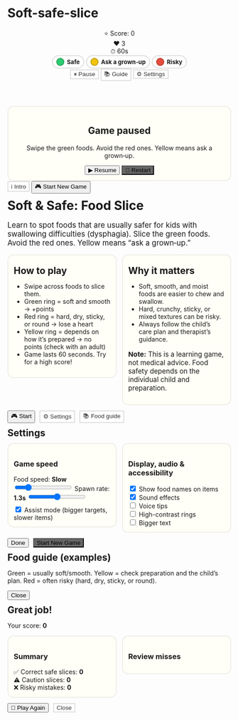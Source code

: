 # Soft-safe-slice
<!DOCTYPE html>
<html lang="en">
<head>
<meta charset="utf-8" />
<meta name="viewport" content="width=device-width,initial-scale=1,viewport-fit=cover" />
<title>Soft & Safe: Food Slice</title>
<style>
  :root{
    --bg: #fff6b3;           /* calm yellow background */
    --ui: #222;
    --safe: #2ecc71;         /* green */
    --caution: #f1c40f;      /* yellow */
    --avoid: #e74c3c;        /* red */
    --panel: #ffffffcc;
    --btn: #1f7aec;
    --btn-dark: #1452a6;
    --outline: #333;
    --shadow: 0 8px 24px rgba(0,0,0,0.15);
  }

  html, body {
    margin: 0;
    height: 100%;
    background: var(--bg);
    color: var(--ui);
    font-family: system-ui, -apple-system, Segoe UI, Roboto, Helvetica, Arial, "Apple Color Emoji", "Segoe UI Emoji", "Noto Color Emoji", sans-serif;
    overscroll-behavior: none;
    touch-action: none; /* help swipes inside canvas */
  }

  /* Layout */
  .app {
    display: grid;
    grid-template-rows: auto 1fr auto;
    min-height: 100dvh;
  }

  header {
    position: sticky;
    top: 0;
    z-index: 5;
    background: linear-gradient(180deg, rgba(255,255,255,0.9), rgba(255,255,255,0.6), transparent);
    backdrop-filter: blur(6px);
    padding: 10px 12px;
  }

  .topbar {
    display: flex;
    align-items: center;
    gap: 10px;
    flex-wrap: wrap;
    justify-content: space-between;
  }

  .group {
    display: inline-flex;
    align-items: center;
    gap: 12px;
    flex-wrap: wrap;
  }

  .pill {
    background: var(--panel);
    border: 2px solid #0002;
    border-radius: 999px;
    padding: 6px 12px;
    box-shadow: var(--shadow);
    display: inline-flex;
    align-items: center;
    gap: 8px;
    font-weight: 700;
  }

  .legend {
    display: inline-flex;
    align-items: center;
    gap: 10px;
    flex-wrap: wrap;
  }
  .legend .tag {
    display: inline-flex;
    align-items: center;
    gap: 6px;
    padding: 4px 8px;
    border-radius: 999px;
    border: 2px solid #0002;
    background: #fff;
    font-size: 13px;
    font-weight: 700;
  }
  .dot { width: 14px; height: 14px; border-radius: 50%; display: inline-block; border: 2px solid #0003; }
  .dot.safe { background: var(--safe); }
  .dot.caution { background: var(--caution); }
  .dot.avoid { background: var(--avoid); }

  .controls {
    display: inline-flex;
    align-items: center;
    gap: 8px;
    flex-wrap: wrap;
  }

  button, .btn {
    appearance: none;
    border: none;
    border-radius: 12px;
    padding: 10px 14px;
    font-size: 16px;
    font-weight: 800;
    color: #fff;
    background: var(--btn);
    box-shadow: var(--shadow);
    cursor: pointer;
    transition: transform .05s ease, background .2s ease;
  }
  button:active { transform: translateY(1px) scale(0.99); }
  .btn.secondary {
    background: #666;
  }
  .btn.ghost {
    background: #fff;
    color: #333;
    border: 2px solid #0002;
  }

  /* Canvas area */
  #stage-wrap {
    position: relative;
    width: 100%;
    height: calc(100dvh - 140px);
    min-height: 400px;
    max-height: 1000px;
    display: grid;
    grid-template-rows: 1fr;
    place-items: stretch;
    overflow: hidden;
  }

  canvas {
    width: 100%;
    height: 100%;
    background:
      radial-gradient(circle at 20% 10%, #fff9d4 0%, transparent 60%),
      radial-gradient(circle at 85% 15%, #fff4a3 0%, transparent 50%),
      linear-gradient(180deg, #fff9cc, #fff3a8 45%, #ffef8a 100%);
    border-top: 2px solid #0001;
    border-bottom: 2px solid #0001;
    touch-action: none;
  }

  footer {
    padding: 10px 12px 16px;
    display: flex;
    justify-content: center;
    gap: 10px;
    flex-wrap: wrap;
  }

  /* Modals */
  .modal-backdrop {
    position: fixed; inset: 0;
    background: rgba(0,0,0,0.35);
    display: none;
    align-items: center;
    justify-content: center;
    z-index: 50;
    padding: 16px;
  }
  .modal-backdrop.show { display: flex; }

  .modal {
    width: min(900px, 100%);
    max-height: 88dvh;
    overflow: auto;
    background: #fff;
    border-radius: 16px;
    box-shadow: 0 24px 60px rgba(0,0,0,0.35);
    padding: 18px;
  }
  .modal h1, .modal h2 { margin: 10px 0; }
  .modal .actions {
    display: flex; gap: 10px; flex-wrap: wrap; margin-top: 12px;
  }
  .grid {
    display: grid;
    grid-template-columns: repeat( auto-fit, minmax(230px, 1fr) );
    gap: 12px;
    align-items: start;
  }
  .card {
    background: #fffef7;
    border: 2px solid #0001;
    border-radius: 14px;
    padding: 12px;
  }

  .food-list {
    display: grid;
    grid-template-columns: repeat( auto-fit, minmax(220px, 1fr) );
    gap: 8px;
  }
  .food-item {
    display: grid;
    grid-template-columns: auto 1fr auto;
    align-items: center;
    gap: 8px;
    padding: 8px 10px;
    border-radius: 12px;
    border: 2px solid #0001;
    background: #fff;
  }
  .food-item .emoji {
    font-size: 28px;
    line-height: 1;
  }
  .badge {
    padding: 2px 8px;
    border-radius: 999px;
    font-weight: 800;
    font-size: 12px;
    border: 2px solid #0002;
  }
  .badge.safe { background: #e9f9f0; color: #126e3a; border-color: #c8eed9; }
  .badge.caution { background: #fff7d6; color: #856a00; border-color: #fde59a; }
  .badge.avoid { background: #ffe8e7; color: #7a1414; border-color: #f8c1bd; }

  .hr {
    height: 2px; background: #0001; border-radius: 2px; margin: 8px 0 12px;
  }

  .toast {
    position: absolute;
    left: 50%; top: 12px;
    transform: translateX(-50%);
    background: #000c;
    color: #fff;
    padding: 8px 12px;
    border-radius: 999px;
    font-weight: 700;
    font-size: 14px;
    opacity: 0; pointer-events: none;
    transition: opacity .25s ease, transform .25s ease;
    z-index: 4;
  }
  .toast.show { opacity: 1; transform: translateX(-50%) translateY(4px); }

  /* Floating text feedback */
  .float {
    position: absolute;
    font-weight: 900;
    pointer-events: none;
    text-shadow: 0 2px 4px rgba(0,0,0,0.25);
    z-index: 3;
  }

  /* Pause overlay */
  .overlay {
    position: absolute; inset: 0;
    display: none;
    align-items: center; justify-content: center;
    background: rgba(255,255,255,0.6);
    backdrop-filter: blur(3px);
    z-index: 3;
  }
  .overlay.show { display: flex; }

  /* Responsive tweaks */
  @media (max-width: 480px) {
    .pill { font-size: 14px; padding: 6px 10px; }
    .controls button { padding: 8px 10px; font-size: 14px; }
    .legend .tag { font-size: 12px; }
  }
</style>
</head>
<body>
<div class="app" role="application" aria-label="Soft and Safe Food Slice game">
  <header>
    <div class="topbar">
      <div class="group">
        <div class="pill" id="scorePill" aria-live="polite">⭐ Score: <span id="score">0</span></div>
        <div class="pill" id="livesPill" aria-live="polite">❤️ <span id="lives">3</span></div>
        <div class="pill" id="timePill" aria-live="polite">⏱ <span id="time">60</span>s</div>
      </div>
      <div class="legend" aria-label="Legend">
        <span class="tag"><span class="dot safe"></span> Safe</span>
        <span class="tag"><span class="dot caution"></span> Ask a grown‑up</span>
        <span class="tag"><span class="dot avoid"></span> Risky</span>
      </div>
      <div class="controls">
        <button id="btnPause" class="btn ghost" aria-pressed="false" title="Pause/Resume">⏸ Pause</button>
        <button id="btnGuide" class="btn ghost" title="Food guide">📚 Guide</button>
        <button id="btnSettings" class="btn ghost" title="Settings">⚙️ Settings</button>
      </div>
    </div>
  </header>

  <div id="stage-wrap">
    <canvas id="gameCanvas" aria-label="Game area"></canvas>
    <div id="pauseOverlay" class="overlay">
      <div class="card" style="max-width: 520px; text-align:center;">
        <h2>Game paused</h2>
        <p>Swipe the green foods. Avoid the red ones. Yellow means ask a grown‑up.</p>
        <div class="actions" style="justify-content:center;">
          <button id="btnResume">▶ Resume</button>
          <button id="btnRestart" class="btn secondary">🔁 Restart</button>
        </div>
      </div>
    </div>
    <div id="toast" class="toast" role="status"></div>
  </div>

  <footer>
    <button id="btnIntro" class="btn ghost">ℹ️ Intro</button>
    <button id="btnStart">🎮 Start New Game</button>
  </footer>
</div>

<!-- Intro Modal -->
<div id="introModal" class="modal-backdrop show" role="dialog" aria-modal="true" aria-labelledby="introTitle">
  <div class="modal">
    <h1 id="introTitle">Soft & Safe: Food Slice</h1>
    <p style="font-size: 1.05rem;">
      Learn to spot foods that are usually safer for kids with swallowing difficulties (dysphagia).
      Slice the green foods. Avoid the red ones. Yellow means “ask a grown‑up.”
    </p>
    <div class="grid">
      <div class="card">
        <h2>How to play</h2>
        <ul>
          <li>Swipe across foods to slice them.</li>
          <li>Green ring = soft and smooth → +points</li>
          <li>Red ring = hard, dry, sticky, or round → lose a heart</li>
          <li>Yellow ring = depends on how it’s prepared → no points (check with an adult)</li>
          <li>Game lasts 60 seconds. Try for a high score!</li>
        </ul>
      </div>
      <div class="card">
        <h2>Why it matters</h2>
        <ul>
          <li>Soft, smooth, and moist foods are easier to chew and swallow.</li>
          <li>Hard, crunchy, sticky, or mixed textures can be risky.</li>
          <li>Always follow the child’s care plan and therapist’s guidance.</li>
        </ul>
        <p style="font-size:.95rem;"><strong>Note:</strong> This is a learning game, not medical advice. Food safety depends on the individual child and preparation.</p>
      </div>
    </div>
    <div class="hr"></div>
    <div class="actions">
      <button id="introStart">🎮 Start</button>
      <button id="openSettings" class="btn ghost">⚙️ Settings</button>
      <button id="openGuide" class="btn ghost">📚 Food guide</button>
    </div>
  </div>
</div>

<!-- Settings Modal -->
<div id="settingsModal" class="modal-backdrop" role="dialog" aria-modal="true" aria-labelledby="settingsTitle">
  <div class="modal">
    <h2 id="settingsTitle">Settings</h2>
    <div class="grid">
      <div class="card">
        <h3>Game speed</h3>
        <label>Food speed: <strong id="speedVal">Slow</strong></label>
        <input id="speedSlider" type="range" min="0.5" max="1.5" step="0.05" value="0.7" />
        <label>Spawn rate: <strong id="spawnVal">1.3s</strong></label>
        <input id="spawnSlider" type="range" min="600" max="2000" step="50" value="1300" />
        <div style="margin-top:8px;">
          <label><input type="checkbox" id="assistMode" checked /> Assist mode (bigger targets, slower items)</label>
        </div>
      </div>
      <div class="card">
        <h3>Display, audio & accessibility</h3>
        <div><label><input type="checkbox" id="showLabels" checked /> Show food names on items</label></div>
        <div><label><input type="checkbox" id="soundOn" checked /> Sound effects</label></div>
        <div><label><input type="checkbox" id="voiceOn" /> Voice tips</label></div>
        <div><label><input type="checkbox" id="highContrast" /> High-contrast rings</label></div>
        <div><label><input type="checkbox" id="bigText" /> Bigger text</label></div>
      </div>
    </div>
    <div class="actions">
      <button id="settingsClose">Done</button>
      <button id="settingsStart" class="btn secondary">Start New Game</button>
    </div>
  </div>
</div>

<!-- Guide Modal -->
<div id="guideModal" class="modal-backdrop" role="dialog" aria-modal="true" aria-labelledby="guideTitle">
  <div class="modal">
    <h2 id="guideTitle">Food guide (examples)</h2>
    <p>Green = usually soft/smooth. Yellow = check preparation and the child’s plan. Red = often risky (hard, dry, sticky, or round).</p>
    <div class="food-list" id="foodList"></div>
    <div class="actions">
      <button id="guideClose">Close</button>
    </div>
  </div>
</div>

<!-- Game Over Modal -->
<div id="overModal" class="modal-backdrop" role="dialog" aria-modal="true" aria-labelledby="overTitle">
  <div class="modal">
    <h2 id="overTitle">Great job!</h2>
    <p>Your score: <strong id="finalScore">0</strong></p>
    <div class="grid">
      <div class="card">
        <h3>Summary</h3>
        <div>✅ Correct safe slices: <strong id="sumSafe">0</strong></div>
        <div>⚠️ Caution slices: <strong id="sumCaution">0</strong></div>
        <div>❌ Risky mistakes: <strong id="sumAvoid">0</strong></div>
      </div>
      <div class="card">
        <h3>Review misses</h3>
        <div id="reviewList" class="food-list"></div>
      </div>
    </div>
    <div class="actions">
      <button id="overRestart">🔁 Play Again</button>
      <button id="overClose" class="btn ghost">Close</button>
    </div>
  </div>
</div>

<script>
(function(){
  // -----------------------------
  // Data: Foods and categories
  // -----------------------------
  const FOODS = [
    // Safe (usually soft/smooth)
    {emoji:"🍌", name:"Banana (mashed)", cat:"safe", note:"Soft and smooth"},
    {emoji:"🥣", name:"Oatmeal / porridge", cat:"safe", note:"Soft, moist, cohesive"},
    {emoji:"🍮", name:"Pudding / custard", cat:"safe", note:"Smooth, no chunks"},
    {emoji:"🥑", name:"Avocado (mashed)", cat:"safe", note:"Soft and creamy"},
    {emoji:"🍠", name:"Mashed sweet potato", cat:"safe", note:"Soft and moist"},
    {emoji:"🍳", name:"Scrambled eggs (moist)", cat:"safe", note:"Soft, easy to chew"},
    {emoji:"🍎", name:"Applesauce", cat:"safe", note:"Smooth purée"},
    {emoji:"🥣", name:"Yogurt (smooth)", cat:"safe", note:"No chunks or seeds"},
    {emoji:"🥔", name:"Mashed potatoes", cat:"safe", note:"Smooth, with gravy"},
    {emoji:"🍲", name:"Pureed vegetable soup", cat:"safe", note:"Smooth, no chunks"},
    {emoji:"🍐", name:"Pear (ripe, mashed)", cat:"safe", note:"Very soft"},

    // Caution (depends on prep/plan)
    {emoji:"🍜", name:"Noodles (soft, cut small)", cat:"caution", note:"Can be long/slippery"},
    {emoji:"🍞", name:"Bread (small, moist bites)", cat:"caution", note:"Can be sticky/dry"},
    {emoji:"🍙", name:"Rice", cat:"caution", note:"Can scatter, be dry"},
    {emoji:"🍑", name:"Peach (peeled, diced)", cat:"caution", note:"Soft, but pieces"},
    {emoji:"🧀", name:"Cheese (small soft pieces)", cat:"caution", note:"Can be sticky if dry"},
    {emoji:"🍇", name:"Grapes (must be cut)", cat:"caution", note:"Whole grapes are risky"},
    {emoji:"🥞", name:"Pancakes (moist, cut small)", cat:"caution", note:"Add sauce/syrup"},
    {emoji:"🧇", name:"Waffles (moist, cut small)", cat:"caution", note:"Crispy bits can be dry"},
    {emoji:"🌯", name:"Soft wrap / tortilla (small pieces)", cat:"caution", note:"Can be chewy/sticky"},
    {emoji:"🍈", name:"Melon (peeled, diced)", cat:"caution", note:"Juicy but slippery"},
    {emoji:"🍓", name:"Strawberries (mashed)", cat:"caution", note:"Seeds and skins"},
    {emoji:"🍚", name:"Sticky rice with sauce", cat:"caution", note:"Can clump"},
    {emoji:"🍲", name:"Vegetables (very soft, diced)", cat:"caution", note:"Check softness"},

    // Avoid (often risky: hard/dry/sticky/round)
    {emoji:"🥕", name:"Carrot (raw)", cat:"avoid", note:"Hard and crunchy"},
    {emoji:"🍿", name:"Popcorn", cat:"avoid", note:"Dry bits can scatter"},
    {emoji:"🥜", name:"Nuts / peanuts", cat:"avoid", note:"Small and hard"},
    {emoji:"🍬", name:"Hard/gummy candy", cat:"avoid", note:"Sticky or hard"},
    {emoji:"🌭", name:"Hot dog (whole)", cat:"avoid", note:"Round and slippery"},
    {emoji:"🍏", name:"Apple (raw)", cat:"avoid", note:"Hard slices"},
    {emoji:"🥨", name:"Pretzel", cat:"avoid", note:"Dry and hard"},
    {emoji:"🍟", name:"Fries (dry)", cat:"avoid", note:"Dry pieces"},
    {emoji:"🍘", name:"Crackers (hard)", cat:"avoid", note:"Dry, crumbly"},
    {emoji:"🥬", name:"Celery (raw)", cat:"avoid", note:"Fibrous strings"},
    {emoji:"🍅", name:"Cherry tomato (whole)", cat:"avoid", note:"Round, can slip"},
    {emoji:"🍡", name:"Sticky rice cake", cat:"avoid", note:"Very sticky"},
    {emoji:"🥩", name:"Tough steak chunks", cat:"avoid", note:"Hard to chew"},
    {emoji:"🌮", name:"Hard taco shell", cat:"avoid", note:"Sharp, brittle"},
    {emoji:"🍭", name:"Lollipop", cat:"avoid", note:"Hard, choking risk"}
  ];

  // Build guide list
  const foodListEl = document.getElementById('foodList');
  function renderFoodGuide(list, intoEl){
    intoEl.innerHTML = "";
    list.forEach(f=>{
      const item = document.createElement('div');
      item.className = 'food-item';
      const badgeClass = f.cat;
      item.innerHTML = `
        <div class="emoji" aria-hidden="true">${f.emoji}</div>
        <div>
          <div style="font-weight:800">${f.name}</div>
          <div style="font-size:12px;opacity:.8">${f.note}</div>
        </div>
        <div class="badge ${badgeClass}">${f.cat === 'safe' ? 'SAFE' : f.cat === 'caution' ? 'ASK' : 'RISKY'}</div>
      `;
      intoEl.appendChild(item);
    });
  }
  renderFoodGuide(FOODS, foodListEl);

  // -----------------------------
  // State and settings
  // -----------------------------
  const state = {
    running: false,
    paused: false,
    timeLeft: 60,
    score: 0,
    lives: 3,
    stats: { safe:0, caution:0, avoid:0 },
    mistakes: [], // list of mistaken items
    dpr: Math.max(1, Math.min(2, window.devicePixelRatio || 1)),

    // Settings
    speedFactor: 0.7,   // slower by default
    spawnInterval: 1300,
    assistMode: true,
    showLabels: true,
    soundOn: true,
    voiceOn: false,
    highContrast: false,
    bigText: false,

    // Spawn probabilities
    spawnWeights: { safe: 0.55, caution: 0.2, avoid: 0.25 }
  };

  // -----------------------------
  // UI elements
  // -----------------------------
  const scoreEl = document.getElementById('score');
  const livesEl = document.getElementById('lives');
  const timeEl = document.getElementById('time');

  const btnStart = document.getElementById('btnStart');
  const btnPause = document.getElementById('btnPause');
  const btnResume = document.getElementById('btnResume');
  const btnRestart = document.getElementById('btnRestart');
  const btnIntro = document.getElementById('btnIntro');

  const introModal = document.getElementById('introModal');
  const introStart = document.getElementById('introStart');
  const openSettings = document.getElementById('openSettings');
  const openGuide = document.getElementById('openGuide');

  const settingsModal = document.getElementById('settingsModal');
  const settingsClose = document.getElementById('settingsClose');
  const settingsStart = document.getElementById('settingsStart');
  const speedSlider = document.getElementById('speedSlider');
  const spawnSlider = document.getElementById('spawnSlider');
  const speedVal = document.getElementById('speedVal');
  const spawnVal = document.getElementById('spawnVal');
  const assistMode = document.getElementById('assistMode');
  const showLabels = document.getElementById('showLabels');
  const soundOn = document.getElementById('soundOn');
  const voiceOn = document.getElementById('voiceOn');
  const highContrast = document.getElementById('highContrast');
  const bigText = document.getElementById('bigText');

  const guideModal = document.getElementById('guideModal');
  const guideClose = document.getElementById('guideClose');
  const btnGuide = document.getElementById('btnGuide');

  const overModal = document.getElementById('overModal');
  const overRestart = document.getElementById('overRestart');
  const overClose = document.getElementById('overClose');
  const finalScore = document.getElementById('finalScore');
  const sumSafe = document.getElementById('sumSafe');
  const sumCaution = document.getElementById('sumCaution');
  const sumAvoid = document.getElementById('sumAvoid');
  const reviewList = document.getElementById('reviewList');

  const pauseOverlay = document.getElementById('pauseOverlay');
  const toastEl = document.getElementById('toast');

  const canvas = document.getElementById('gameCanvas');
  const stageWrap = document.getElementById('stage-wrap');
  const ctx = canvas.getContext('2d');

  // -----------------------------
  // Audio (WebAudio beeps)
  // -----------------------------
  let audioCtx = null;
  function ensureAudio() {
    if (!audioCtx) {
      try { audioCtx = new (window.AudioContext || window.webkitAudioContext)(); }
      catch { audioCtx = null; }
    }
  }

  function playTone(freq=440, dur=0.12, type='sine', gain=0.12) {
    if (!state.soundOn || !audioCtx) return;
    const t = audioCtx.currentTime;
    const o = audioCtx.createOscillator();
    const g = audioCtx.createGain();
    o.type = type;
    o.frequency.value = freq;
    g.gain.setValueAtTime(0.0001, t);
    g.gain.exponentialRampToValueAtTime(gain, t + 0.01);
    g.gain.exponentialRampToValueAtTime(0.0001, t + dur);
    o.connect(g).connect(audioCtx.destination);
    o.start(t);
    o.stop(t + dur + 0.02);
  }

  function successSound() { playTone(660, 0.08, 'sine', 0.15); setTimeout(()=>playTone(880, 0.08, 'sine', 0.12), 60); }
  function cautionSound() { playTone(520, 0.09, 'triangle', 0.12); }
  function errorSound() { playTone(140, 0.13, 'sawtooth', 0.20); setTimeout(()=>playTone(110, 0.12, 'sawtooth', 0.18), 60); }
  function swooshSound() { playTone(420, 0.05, 'square', 0.06); }

  function speak(text) {
    if (!state.voiceOn || !('speechSynthesis' in window)) return;
    try {
      window.speechSynthesis.cancel();
      const u = new SpeechSynthesisUtterance(text);
      u.rate = 1; u.pitch = 1; u.volume = 0.9;
      window.speechSynthesis.speak(u);
    } catch {}
  }

  // -----------------------------
  // Canvas sizing
  // -----------------------------
  function resizeCanvas() {
    const rect = stageWrap.getBoundingClientRect();
    const dpr = state.dpr;
    canvas.width = Math.floor(rect.width * dpr);
    canvas.height = Math.floor(rect.height * dpr);
    ctx.setTransform(dpr,0,0,dpr,0,0); // 1 canvas unit = 1 CSS pixel
  }
  window.addEventListener('resize', resizeCanvas, {passive:true});
  resizeCanvas();

  // -----------------------------
  // Game entities
  // -----------------------------
  const items = [];
  const particles = [];
  const floaters = [];  // floating texts

  let spawnTimer = 0;
  let lastTime = performance.now();
  let pointer = {
    active: false,
    points: [],   // recent swipe points with timestamps [{x,y,t}]
    lastSwoosh: 0
  };

  function pickFood() {
    const r = Math.random();
    const w = state.spawnWeights;
    const cat = r < w.safe ? 'safe' : (r < w.safe + w.caution ? 'caution' : 'avoid');
    const candidates = FOODS.filter(f => f.cat === cat);
    return candidates[Math.floor(Math.random() * candidates.length)];
  }

  // Tunables: higher jump
  const LAUNCH_BASE = 560;   // increased for higher arcs
  const LAUNCH_VAR  = 260;

  function spawnItem() {
    const f = pickFood();
    const w = canvas.clientWidth;
    const h = canvas.clientHeight;
    const radiusBase = state.assistMode ? 42 : 36;
    const x = 30 + Math.random() * (w - 60);
    const y = h + radiusBase + 10;
    const dir = (Math.random() < 0.5 ? -1 : 1);
    const speedScale = state.assistMode ? state.speedFactor * 0.9 : state.speedFactor;

    // Higher initial upward speed for a taller arc
    const vy = - (LAUNCH_BASE + Math.random()*LAUNCH_VAR) * speedScale; // upward (more negative = higher)
    const vx = dir * (90 + Math.random()*120) * speedScale;

    const item = {
      id: Math.random().toString(36).slice(2),
      emoji: f.emoji,
      name: f.name,
      cat: f.cat, note: f.note,
      x, y, vx, vy,
      r: radiusBase,
      rot: (Math.random()*Math.PI*2),
      vr: (Math.random()*2 - 1) * 0.8 * speedScale,
      sliced: false,
      removed: false,
      born: performance.now()
    };
    items.push(item);
  }

  function spawnMaybe(dt) {
    spawnTimer += dt;
    const interval = state.spawnInterval * (state.assistMode ? 1.05 : 1.0);
    if (spawnTimer >= interval) {
      spawnTimer = 0;
      const count = Math.random() < 0.25 ? 2 : 1;
      for (let i=0;i<count;i++) spawnItem();
    }
  }

  // -----------------------------
  // Input handling
  // -----------------------------
  function canvasPos(e){
    const rect = canvas.getBoundingClientRect();
    return { x: e.clientX - rect.left, y: e.clientY - rect.top };
  }

  function startPointer(e){
    ensureAudio();
    if (!state.running || state.paused) return;
    pointer.active = true;
    pointer.points.length = 0;
    const p = canvasPos(e);
    const t = performance.now();
    pointer.points.push({x:p.x, y:p.y, t});
  }
  function movePointer(e){
    if (!state.running || state.paused || !pointer.active) return;
    const p = canvasPos(e);
    const t = performance.now();
    pointer.points.push({x:p.x, y:p.y, t});
    // trim old
    const horizon = t - 220; // keep last ~220ms
    while (pointer.points.length && pointer.points[0].t < horizon) pointer.points.shift();
    // occasional swoosh
    if (t - pointer.lastSwoosh > 120) {
      swooshSound();
      pointer.lastSwoosh = t;
    }
  }
  function endPointer(){
    pointer.active = false;
    pointer.points.length = 0;
  }

  canvas.addEventListener('pointerdown', (e)=>{ e.preventDefault(); startPointer(e); });
  canvas.addEventListener('pointermove', (e)=>{ e.preventDefault(); movePointer(e); });
  canvas.addEventListener('pointerup', (e)=>{ e.preventDefault(); endPointer(e); });
  canvas.addEventListener('pointercancel', endPointer);
  canvas.addEventListener('pointerleave', endPointer);

  // -----------------------------
  // Collision: segment-circle
  // -----------------------------
  function segCircleHit(p1, p2, cx, cy, r) {
    const d = { x: p2.x - p1.x, y: p2.y - p1.y };
    const f = { x: p1.x - cx, y: p1.y - cy };
    const a = d.x*d.x + d.y*d.y;
    const b = 2*(f.x*d.x + f.y*d.y);
    const c = (f.x*f.x + f.y*f.y) - r*r;
    if (a <= 1e-6) return false;
    const disc = b*b - 4*a*c;
    if (disc < 0) return false;
    const s = Math.sqrt(disc);
    const t1 = (-b - s)/(2*a);
    const t2 = (-b + s)/(2*a);
    if ((t1 >= 0 && t1 <= 1) || (t2 >= 0 && t2 <= 1)) return true;
    return false;
  }

  function checkSlices() {
    if (!pointer.active || pointer.points.length < 2) return;
    for (let it of items) {
      if (it.removed || it.sliced) continue;
      const r = it.r * (state.assistMode ? 1.1 : 1.0);
      for (let i = pointer.points.length - 2; i >= 0; i--) {
        const p1 = pointer.points[i], p2 = pointer.points[i+1];
        if (segCircleHit(p1, p2, it.x, it.y, r)) {
          sliceItem(it);
          break;
        }
      }
    }
  }

  // -----------------------------
  // Feedback helpers
  // -----------------------------
  function vibrate(ms=30){ try { if (navigator.vibrate) navigator.vibrate(ms); } catch{} }

  function floatingText(text, x, y, color, big=false) {
    const el = document.createElement('div');
    el.className = 'float';
    el.textContent = text;
    el.style.left = (x-10)+'px';
    el.style.top = (y-10)+'px';
    el.style.color = color;
    el.style.fontSize = big ? '24px' : '18px';
    stageWrap.appendChild(el);
    const start = performance.now();
    const dur = 800;
    const anim = () => {
      const t = performance.now() - start;
      const k = Math.min(1, t / dur);
      el.style.transform = `translateY(${-28*k}px)`;
      el.style.opacity = String(1 - k);
      if (k < 1) requestAnimationFrame(anim);
      else stageWrap.removeChild(el);
    };
    requestAnimationFrame(anim);
  }

  let toastTimer = null;
  function toast(msg) {
    toastEl.textContent = msg;
    toastEl.classList.add('show');
    clearTimeout(toastTimer);
    toastTimer = setTimeout(()=>toastEl.classList.remove('show'), 1200);
  }

  // Particles for juice
  function spawnParticles(x,y,color) {
    for (let i=0;i<10;i++) {
      particles.push({
        x, y,
        vx: (Math.random()*2-1) * 120,
        vy: (Math.random()*-1) * 120 - 40,
        r: 3 + Math.random()*3,
        life: 600 + Math.random()*400,
        color
      });
    }
  }

  // -----------------------------
  // Slice handling
  // -----------------------------
  function sliceItem(it) {
    it.sliced = true;
    spawnParticles(it.x, it.y, it.cat==='safe'? '#2ecc71' : it.cat==='avoid' ? '#e74c3c' : '#f1c40f');

    if (it.cat === 'safe') {
      const pts = 10;
      state.score += pts;
      state.stats.safe++;
      successSound();
      floatingText('+'+pts, it.x, it.y, '#0a7d3b', true);
      if (Math.random() < 0.25) speak('Soft and smooth!');
    } else if (it.cat === 'caution') {
      state.stats.caution++;
      cautionSound();
      toast('Ask a grown‑up!');
      floatingText('Ask a grown‑up', it.x, it.y, '#7a5d00');
      if (Math.random() < 0.3) speak('Ask a grown-up.');
    } else {
      state.stats.avoid++;
      state.lives = Math.max(0, state.lives - 1);
      errorSound(); vibrate(60);
      floatingText('Risky!', it.x, it.y, '#9a1414', true);
      state.mistakes.push({emoji: it.emoji, name: it.name, cat: it.cat, note: it.note});
      if (Math.random() < 0.3) speak('That one is risky.');
      screenFlash();
      if (state.lives <= 0) {
        endGame();
      }
    }

    it.removed = true;
  }

  function screenFlash() {
    stageWrap.style.transition = 'background-color .12s ease';
    stageWrap.style.backgroundColor = 'rgba(231,76,60,0.2)';
    setTimeout(()=>{ stageWrap.style.backgroundColor = ''; }, 120);
  }

  // -----------------------------
  // Drawing helpers: labels
  // -----------------------------
  function roundRectPath(ctx, x, y, w, h, r) {
    const rr = Math.min(r, w/2, h/2);
    ctx.beginPath();
    ctx.moveTo(x+rr, y);
    ctx.arcTo(x+w, y, x+w, y+h, rr);
    ctx.arcTo(x+w, y+h, x, y+h, rr);
    ctx.arcTo(x, y+h, x, y, rr);
    ctx.arcTo(x, y, x+w, y, rr);
    ctx.closePath();
  }

  function wrapLines(ctx, text, maxWidth, maxLines, fontSize) {
    const words = text.split(/\s+/);
    const lines = [];
    let cur = '';
    for (let i=0;i<words.length;i++) {
      const w = words[i];
      const test = cur ? cur + ' ' + w : w;
      if (ctx.measureText(test).width <= maxWidth) {
        cur = test;
      } else {
        if (cur) lines.push(cur);
        cur = w;
        if (lines.length === maxLines - 1) {
          // Ellipsize
          let ell = cur;
          while (ctx.measureText(ell + '…').width > maxWidth && ell.length > 1) {
            ell = ell.slice(0, -1);
          }
          lines.push(ell + '…');
          return lines;
        }
      }
    }
    if (cur) lines.push(cur);
    // If after wrapping still too many lines, trim and ellipsize last
    if (lines.length > maxLines) {
      const last = lines[maxLines-1];
      let ell = last;
      while (ctx.measureText(ell + '…').width > maxWidth && ell.length > 1) {
        ell = ell.slice(0, -1);
      }
      return lines.slice(0, maxLines-1).concat(ell + '…');
    }
    return lines;
  }

  function drawNameLabel(it) {
    if (!state.showLabels) return;
    const w = canvas.clientWidth;

    // Use main name without parentheses for brevity
    const mainName = it.name.replace(/\s*\(.*?\)\s*/,'').trim() || it.name;

    const ringColor = it.cat==='safe' ? '#2ecc71' : it.cat==='avoid' ? '#e74c3c' : '#f1c40f';
    const fontSize = state.bigText ? 16 : 14;
    const lineHeight = fontSize + 2;
    const maxWidth = Math.min(180, w * 0.5);

    ctx.save();
    ctx.font = `700 ${fontSize}px system-ui, -apple-system, Segoe UI, Roboto, "Apple Color Emoji", "Segoe UI Emoji"`;

    const lines = wrapLines(ctx, mainName, maxWidth, 2, fontSize);
    let textWidth = 0;
    for (const ln of lines) textWidth = Math.max(textWidth, ctx.measureText(ln).width);
    const padX = 8, padY = 4;
    const boxW = Math.ceil(textWidth) + padX*2;
    const boxH = lineHeight * lines.length + padY*2;

    // Place above the item if there's room, else below
    let boxX = Math.round(it.x - boxW/2);
    let boxY = Math.round(it.y - it.r - boxH - 8);
    if (boxY < 4) boxY = Math.round(it.y + it.r + 8);

    // Clamp within screen
    boxX = Math.max(4, Math.min(boxX, w - boxW - 4));

    // Draw bubble
    roundRectPath(ctx, boxX, boxY, boxW, boxH, 8);
    ctx.fillStyle = 'rgba(255,255,255,0.85)';
    ctx.fill();
    ctx.lineWidth = state.highContrast ? 2.5 : 2;
    ctx.strokeStyle = ringColor;
    ctx.stroke();

    // Text
    ctx.fillStyle = '#222';
    ctx.textBaseline = 'top';
    let ty = boxY + padY;
    const tx = boxX + padX;
    for (const ln of lines) {
      ctx.fillText(ln, tx, ty);
      ty += lineHeight;
    }
    ctx.restore();
  }

  // -----------------------------
  // Game loop
  // -----------------------------
  function update(dt) {
    // time
    state.timeLeft -= dt/1000;
    if (state.timeLeft < 0) state.timeLeft = 0;

    // spawn
    spawnMaybe(dt);

    // move items
    const g = 540 * state.speedFactor; // gravity
    for (let it of items) {
      if (it.removed) continue;
      it.vy += g * (dt/1000);
      it.x += it.vx * (dt/1000);
      it.y += it.vy * (dt/1000);
      it.rot += it.vr * (dt/1000);

      // off screen cleanup
      if (it.y > canvas.clientHeight + it.r + 40 || it.x < -60 || it.x > canvas.clientWidth + 60) {
        it.removed = true;
      }
    }

    // particles
    for (let p of particles) {
      p.vy += g * 0.6 * (dt/1000);
      p.x += p.vx * (dt/1000);
      p.y += p.vy * (dt/1000);
      p.life -= dt;
    }

    // cleanup arrays
    for (let i=items.length-1;i>=0;i--) if (items[i].removed) items.splice(i,1);
    for (let i=particles.length-1;i>=0;i--) if (particles[i].life <= 0) particles.splice(i,1);

    // slice checks
    checkSlices();

    // end check
    if (state.timeLeft <= 0) endGame();

    // UI
    scoreEl.textContent = state.score;
    livesEl.textContent = state.lives;
    timeEl.textContent = Math.ceil(state.timeLeft);
  }

  function draw() {
    const w = canvas.clientWidth;
    const h = canvas.clientHeight;
    ctx.clearRect(0,0,w,h);

    // Draw items
    for (let it of items) {
      if (it.removed) continue;
      const ringColor = it.cat==='safe' ? '#2ecc71' : it.cat==='avoid' ? '#e74c3c' : '#f1c40f';
      const ringStroke = state.highContrast ? '#000' : '#0006';

      // ring + emoji
      ctx.save();
      ctx.translate(it.x, it.y);
      ctx.rotate(it.rot);
      ctx.lineWidth = state.highContrast ? 5 : 4;
      ctx.beginPath();
      ctx.arc(0,0,it.r,0,Math.PI*2);
      ctx.fillStyle = it.cat==='safe' ? 'rgba(46,204,113,0.08)' : it.cat==='avoid' ? 'rgba(231,76,60,0.08)' : 'rgba(241,196,15,0.10)';
      ctx.fill();
      ctx.strokeStyle = ringColor;
      ctx.stroke();

      ctx.beginPath();
      ctx.arc(0,0,it.r-6,0,Math.PI*2);
      ctx.strokeStyle = ringStroke;
      ctx.setLineDash(state.highContrast && it.cat==='caution' ? [6,6] : []);
      ctx.stroke();
      ctx.setLineDash([]);

      ctx.font = (state.bigText ? 26 : 22) + 'px system-ui, "Apple Color Emoji", "Segoe UI Emoji"';
      ctx.textAlign = 'center';
      ctx.textBaseline = 'middle';
      ctx.fillStyle = ringColor;
      const sym = it.cat==='safe' ? '✓' : it.cat==='avoid' ? '✕' : '❓';
      ctx.fillText(sym, it.r*0.65, -it.r*0.65);

      ctx.font = (state.bigText ? 40 : 34) + 'px "Apple Color Emoji","Segoe UI Emoji",system-ui';
      ctx.fillText(it.emoji, 0, 2);

      ctx.restore();

      // name label (not rotated)
      drawNameLabel(it);
    }

    // Particles
    for (let p of particles) {
      ctx.beginPath();
      ctx.arc(p.x, p.y, p.r, 0, Math.PI*2);
      ctx.fillStyle = p.color;
      ctx.globalAlpha = Math.max(0, Math.min(1, p.life / 600));
      ctx.fill();
      ctx.globalAlpha = 1;
    }

    // Swipe trail
    if (pointer.points.length >= 2) {
      ctx.lineWidth = state.highContrast ? 6 : 5;
      const grad = ctx.createLinearGradient(pointer.points[0].x, pointer.points[0].y, pointer.points[pointer.points.length-1].x, pointer.points[pointer.points.length-1].y);
      grad.addColorStop(0,'rgba(255,255,255,0.3)');
      grad.addColorStop(1,'rgba(0,0,0,0.2)');
      ctx.strokeStyle = grad;
      ctx.lineCap = 'round';
      ctx.beginPath();
      for (let i=0;i<pointer.points.length;i++) {
        const p = pointer.points[i];
        if (i===0) ctx.moveTo(p.x, p.y); else ctx.lineTo(p.x, p.y);
      }
      ctx.stroke();
    }
  }

  function loop(ts) {
    const dt = Math.min(40, ts - lastTime);
    lastTime = ts;
    if (state.running && !state.paused) update(dt);
    draw();
    requestAnimationFrame(loop);
  }
  requestAnimationFrame(loop);

  // -----------------------------
  // Game control
  // -----------------------------
  function resetGame() {
    state.running = false;
    state.paused = false;
    state.timeLeft = 60;
    state.score = 0;
    state.lives = 3;
    state.stats = {safe:0, caution:0, avoid:0};
    state.mistakes = [];
    items.length = 0;
    particles.length = 0;
    floaters.length = 0;
    spawnTimer = 0;
    scoreEl.textContent = '0';
    livesEl.textContent = '3';
    timeEl.textContent = '60';
  }

  function startGame() {
    resetGame();
    state.running = true;
    pauseOverlay.classList.remove('show');
    hideModal(introModal);
    hideModal(settingsModal);
    hideModal(guideModal);
    hideModal(overModal);
    speak('Slice the green foods. Avoid the red ones. Yellow means ask a grown-up.');
  }

  function endGame() {
    if (!state.running) return;
    state.running = false;
    state.paused = false;
    showGameOver();
  }

  function togglePause() {
    if (!state.running) return;
    state.paused = !state.paused;
    btnPause.textContent = state.paused ? '▶ Resume' : '⏸ Pause';
    btnPause.setAttribute('aria-pressed', String(state.paused));
    pauseOverlay.classList.toggle('show', state.paused);
    if (state.paused) speak('Game paused.');
  }

  // -----------------------------
  // Modals helpers
  // -----------------------------
  function showModal(el){ el.classList.add('show'); }
  function hideModal(el){ el.classList.remove('show'); }
  function showGameOver() {
    finalScore.textContent = state.score;
    sumSafe.textContent = state.stats.safe;
    sumCaution.textContent = state.stats.caution;
    sumAvoid.textContent = state.stats.avoid;

    // Build review list from mistakes (unique)
    const uniq = [];
    const seen = new Set();
    for (const m of state.mistakes) {
      const key = m.emoji + '|' + m.name;
      if (!seen.has(key)) { seen.add(key); uniq.push(m); }
    }
    reviewList.innerHTML = '';
    if (uniq.length === 0) {
      const empty = document.createElement('div');
      empty.className = 'food-item';
      empty.innerHTML = '<div class="emoji">🎉</div><div>Nice! No risky slices.</div><div></div>';
      reviewList.appendChild(empty);
    } else {
      renderFoodGuide(uniq, reviewList);
    }

    showModal(overModal);
  }

  // -----------------------------
  // UI bindings
  // -----------------------------
  btnStart.addEventListener('click', startGame);
  introStart.addEventListener('click', startGame);
  settingsStart.addEventListener('click', startGame);

  btnPause.addEventListener('click', togglePause);
  btnResume.addEventListener('click', togglePause);
  btnRestart.addEventListener('click', startGame);
  overRestart.addEventListener('click', startGame);
  overClose.addEventListener('click', ()=>hideModal(overModal));

  btnIntro.addEventListener('click', ()=>showModal(introModal));
  openSettings.addEventListener('click', ()=>{ hideModal(introModal); showModal(settingsModal); });
  openGuide.addEventListener('click', ()=>{ hideModal(introModal); showModal(guideModal); });
  btnGuide.addEventListener('click', ()=>showModal(guideModal));
  guideClose.addEventListener('click', ()=>hideModal(guideModal));

  document.getElementById('btnSettings').addEventListener('click', ()=>showModal(settingsModal));
  settingsClose.addEventListener('click', ()=>hideModal(settingsModal));

  // Settings controls
  function updateSpeedLabel() {
    const v = parseFloat(speedSlider.value);
    speedVal.textContent = v < 0.75 ? 'Slow' : v > 1.25 ? 'Fast' : 'Normal';
  }
  function updateSpawnLabel() {
    const v = parseInt(spawnSlider.value,10);
    spawnVal.textContent = (v/1000).toFixed(1)+'s';
  }
  speedSlider.addEventListener('input', ()=>{
    state.speedFactor = parseFloat(speedSlider.value);
    updateSpeedLabel();
  });
  spawnSlider.addEventListener('input', ()=>{
    state.spawnInterval = parseInt(spawnSlider.value,10);
    updateSpawnLabel();
  });
  assistMode.addEventListener('change', ()=>state.assistMode = assistMode.checked);
  showLabels.addEventListener('change', ()=>state.showLabels = showLabels.checked);
  soundOn.addEventListener('change', ()=>state.soundOn = soundOn.checked);
  voiceOn.addEventListener('change', ()=>state.voiceOn = voiceOn.checked);
  highContrast.addEventListener('change', ()=>state.highContrast = highContrast.checked);
  bigText.addEventListener('change', ()=>{
    state.bigText = bigText.checked;
    document.body.style.fontSize = state.bigText ? '18px' : '';
  });
  updateSpeedLabel(); updateSpawnLabel();

  // Keyboard fallback (optional)
  window.addEventListener('keydown', (e)=>{
    if (e.key === ' '){ e.preventDefault(); togglePause(); }
    if (e.key === 'r') startGame();
    if (e.key === 'Escape') {
      if (introModal.classList.contains('show')) hideModal(introModal);
      else if (settingsModal.classList.contains('show')) hideModal(settingsModal);
      else if (guideModal.classList.contains('show')) hideModal(guideModal);
      else if (overModal.classList.contains('show')) hideModal(overModal);
      else togglePause();
    }
  }, {passive:false});

  // Start with intro shown (already visible)
})();
</script>
</body>
</html>
